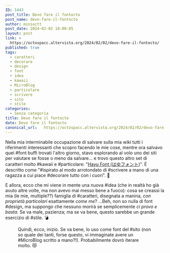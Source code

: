 ```yaml
---
ID: 1443
post_title: Devo fare il fontocto
post_name: devo-fare-il-fontocto
author: minioctt
post_date: 2024-02-02 18:00:05
layout: post
link: >
  https://octospacc.altervista.org/2024/02/02/devo-fare-il-fontocto/
published: true
tags:
  - caratteri
  - decorare
  - design
  - font
  - idea
  - kawaii
  - MicroBlog
  - particolare
  - scrivere
  - sito
  - stile
categories:
  - Senza categoria
title: Devo fare il fontocto
date: Devo fare il fontocto
canonical_url:   https://octospacc.altervista.org/2024/02/02/devo-fare-il-fontocto/
---
```

<!-- wp:paragraph -->
<p>Nella mia interminabile occupazione di salvare sulla mia wiki tutti i riferimenti interessanti che scopro facendo le mie cose, mentre ora salvavo quei #font buffi trovati l'altro giorno, stavo esplorando al volo uno dei siti per valutare se fosse o meno da salvare... e trovo questo altro set di caratteri molto #kawaii e #particolare: "<a href="https://dae.booth.pm/items/5189648">Hayu Font (はゆフォント)</a>". È descritto come "#ispirato al modo arrotondato di #scrivere a mano di una ragazza a cui piace #decorare tutto con i cuori". 💫</p>
<!-- /wp:paragraph -->

<!-- wp:paragraph -->
<p>E allora, ecco che mi viene in mente una nuova #idea (che in realtà ho già avuto altre volte, ma non avevo mai messo bene a fuoco): cosa se creassi la mia (le mie, multiple??) famiglia di #caratteri, disegnata a manina, <em>con proprietà particolari</em> esattamente <em>come me</em>? ...Beh, non so nulla di font #design, ma suppongo che nessuno morirà se semplicemente <em>ci provo e basta</em>. Se va male, pazienza; ma se va bene, questo sarebbe un grande esercizio di #stile. 💣</p>
<!-- /wp:paragraph -->

<!-- wp:paragraph -->
<p></p>
<!-- /wp:paragraph -->

<!-- wp:image {"id":1445,"sizeSlug":"large"} -->
<figure class="wp-block-image size-large"><img src="{{site.cdnurl}}/assets/uploads/2024/02/img_2024-02-02-16-21-13-4163565802386824992319-960x720.jpg" alt="" class="wp-image-1445"/><figcaption class="wp-element-caption">Quindi, ecco, inizio. Se va bene, lo uso come font del #sito (non so quale dei tanti, forse questo, vi immaginate avere un #MicroBlog scritto a mano?!). Probabilmente dovrò iterare molto. 😻</figcaption></figure>
<!-- /wp:image -->